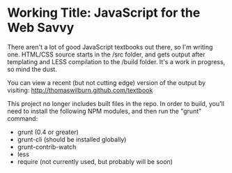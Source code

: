 Working Title: JavaScript for the Web Savvy
===========================================

There aren't a lot of good JavaScript textbooks out there, so I'm writing one. HTML/CSS source starts in the /src folder, and gets output after templating and LESS compilation to the /build folder. It's a work in progress, so mind the dust.

You can view a recent (but not cutting edge) version of the output by visiting: http://thomaswilburn.github.com/textbook

This project no longer includes built files in the repo. In order to build, you'll need to install the following NPM modules, and then run the "grunt" command:

- grunt (0.4 or greater)
- grunt-cli (should be installed globally)
- grunt-contrib-watch
- less
- require (not currently used, but probably will be soon)